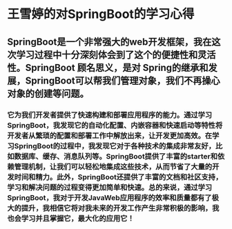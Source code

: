 # 王雪婷的对SpringBoot的学习心得
## SpringBoot是一个非常强大的web开发框架，我在这次学习过程中十分深刻体会到了这个的便捷性和灵活性。SpringBoot 顾名思义，是对 Spring的继承和发展，SpringBoot可以帮我们管理对象，我们不再操心对象的创建等问题。
### 它为我们开发者提供了快速构建和部署应用程序的能力。通过学习SpringBoot，我发现它的自动化配置、内嵌容器和快速启动等特性将开发者从繁琐的配置和部署工作中解放出来，让开发更加高效。在学习SpringBoot的过程中，我发现它对于各种技术的集成非常友好，比如数据库、缓存、消息队列等。SpringBoot提供了丰富的starter和依赖管理机制，让我们可以轻松地集成这些技术，从而节省了大量的开发时间和精力。此外，SpringBoot还提供了丰富的文档和社区支持，学习和解决问题的过程变得更加简单和快速。总的来说，通过学习SpringBoot，我对于开发JavaWeb应用程序的效率和质量都有了极大的提升，我相信它将对我未来的开发工作产生非常积极的影响，我也会学习并且掌握它，最大化的应用它！